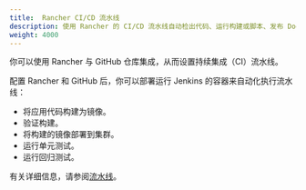 ```yaml
---
title:  Rancher CI/CD 流水线
description: 使用 Rancher 的 CI/CD 流水线自动检出代码、运行构建或脚本、发布 Docker 镜像以及向用户部署软件
weight: 4000
---
```

你可以使用 Rancher 与 GitHub 仓库集成，从而设置持续集成（CI）流水线。

配置 Rancher 和 GitHub 后，你可以部署运行 Jenkins 的容器来自动化执行流水线：

- 将应用代码构建为镜像。
- 验证构建。
- 将构建的镜像部署到集群。
- 运行单元测试。
- 运行回归测试。

有关详细信息，请参阅[流水线](../../../pages-for-subheaders/pipelines.md)。